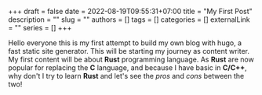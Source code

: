 +++ 
draft = false
date = 2022-08-19T09:55:31+07:00
title = "My First Post"
description = ""
slug = ""
authors = []
tags = []
categories = []
externalLink = ""
series = []
+++

Hello everyone this is my first attempt to build my own blog with hugo, a fast static site generator.
This will be starting my journey as content writer. My first content will be about **Rust** programming language.
As **Rust** are now popular for replacing the **C** language, and because I have basic in **C/C++**, why don't I try to learn **Rust** and let's see the *pros* and *cons* between the two!